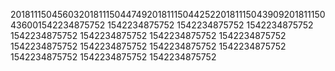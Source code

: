 20181115045603201811150447492018111504425220181115043909201811150436001542234875752
1542234875752
1542234875752
1542234875752
1542234875752
1542234875752
1542234875752
1542234875752
1542234875752
1542234875752
1542234875752
1542234875752
1542234875752
1542234875752
1542234875752